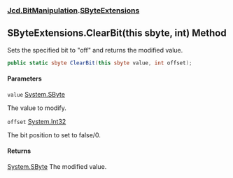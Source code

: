 ### [Jcd.BitManipulation](Jcd.BitManipulation.md 'Jcd.BitManipulation').[SByteExtensions](Jcd.BitManipulation.SByteExtensions.md 'Jcd.BitManipulation.SByteExtensions')

## SByteExtensions.ClearBit(this sbyte, int) Method

Sets the specified bit to "off" and returns the modified value.

```csharp
public static sbyte ClearBit(this sbyte value, int offset);
```
#### Parameters

<a name='Jcd.BitManipulation.SByteExtensions.ClearBit(thissbyte,int).value'></a>

`value` [System.SByte](https://docs.microsoft.com/en-us/dotnet/api/System.SByte 'System.SByte')

The value to modify.

<a name='Jcd.BitManipulation.SByteExtensions.ClearBit(thissbyte,int).offset'></a>

`offset` [System.Int32](https://docs.microsoft.com/en-us/dotnet/api/System.Int32 'System.Int32')

The bit position to set to false/0.

#### Returns
[System.SByte](https://docs.microsoft.com/en-us/dotnet/api/System.SByte 'System.SByte')
The modified value.